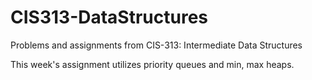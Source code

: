 # CIS313-DataStructures
Problems and assignments from CIS-313: Intermediate Data Structures

This week's assignment utilizes priority queues and min, max heaps.
